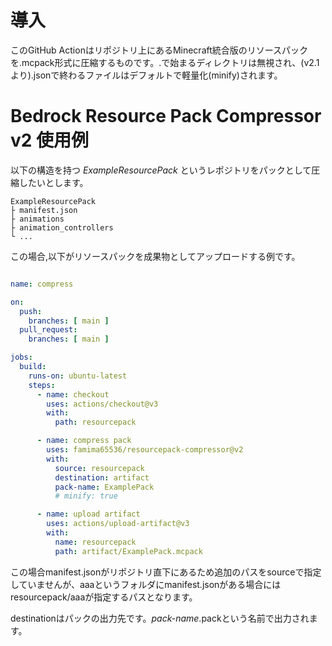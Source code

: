 # 導入
このGitHub Actionはリポジトリ上にあるMinecraft統合版のリソースパックを.mcpack形式に圧縮するものです。.で始まるディレクトリは無視され、(v2.1より).jsonで終わるファイルはデフォルトで軽量化(minify)されます。

# Bedrock Resource Pack Compressor v2 使用例
以下の構造を持つ _ExampleResourcePack_ というレポジトリをパックとして圧縮したいとします。 
```
ExampleResourcePack
├ manifest.json
├ animations
├ animation_controllers
└ ...
```

この場合,以下がリソースパックを成果物としてアップロードする例です。

```yml

name: compress

on:
  push:
    branches: [ main ]
  pull_request:
    branches: [ main ]

jobs:
  build:
    runs-on: ubuntu-latest
    steps:
      - name: checkout
        uses: actions/checkout@v3
        with:
          path: resourcepack

      - name: compress pack
        uses: famima65536/resourcepack-compressor@v2
        with:
          source: resourcepack
          destination: artifact
          pack-name: ExamplePack
          # minify: true

      - name: upload artifact
        uses: actions/upload-artifact@v3
        with:
          name: resourcepack
          path: artifact/ExamplePack.mcpack
```

この場合manifest.jsonがリポジトリ直下にあるため追加のパスをsourceで指定していませんが、aaaというフォルダにmanifest.jsonがある場合にはresourcepack/aaaが指定するパスとなります。

destinationはパックの出力先です。_pack-name_.packという名前で出力されます。